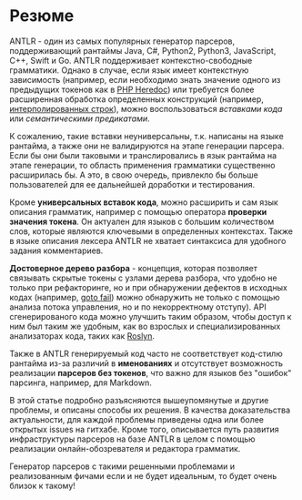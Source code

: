 # Резюме

ANTLR - один из самых популярных генератор парсеров, поддерживающий рантаймы
Java, C#, Python2, Python3, JavaScript, C++, Swift и Go. ANTLR поддерживает
контекстно-свободные грамматики. Однако в случае, если язык
имеет контекстную зависимость (например, если необходимо знать
значение одного из предыдущих токенов как в
[PHP Heredoc](http://php.net/manual/en/language.types.string.php))
или требуется более расширенная обработка определенных конструкций
(например, [интерполированных строк](https://docs.microsoft.com/en-us/dotnet/csharp/language-reference/tokens/interpolated)),
можно воспользоваться *вставками кода* или *семантическими предикатами*.

К сожалению, такие вставки неуниверсальны, т.к. написаны на языке рантайма,
а также они не валидируются на этапе генерации парсера. Если бы они были
таковыми и транслировались в язык рантайма на этапе генерации, то область
применения грамматики существенно расширилась бы. А это, в свою очередь,
привлекло бы больше пользователей для ее дальнейшей доработки и тестирования.

Кроме **универсальных вставок кода**, можно расширить и сам язык описания грамматик,
например с помощью оператора **проверки значения токена**. Он
актуален для языков с большим количеством слов, которые являются ключевыми в
определенных контекстах. Также в языке описания лексера ANTLR не хватает
синтаксиса для удобного задания комментариев.

**Достоверное дерево разбора** - концепция, которая позволяет связывать скрытые
токены с узлами дерева разбора, что удобно не только при рефакторинге, но и при
обнаружении дефектов в исходных кодах (например, [goto fail](https://nakedsecurity.sophos.com/2014/02/24/anatomy-of-a-goto-fail-apples-ssl-bug-explained-plus-an-unofficial-patch))
можно обнаружить не только с помощью анализа потока управления, но и по некорректному отступу).
API сгенерированого кода можно улучшить таким образом, чтобы доступ к ним был таким
же удобным, как во взрослых и специализированных анализаторах кода,
таких как [Roslyn](https://en.wikipedia.org/wiki/.NET_Compiler_Platform).

Также в ANTLR генерируемый код часто не соответствует код-стилю рантайма из-за
различий в **именованиях** и отсутствует возможность реализации **парсеров без токенов**,
что важно для языков без "ошибок" парсинга, например, для Markdown.

В этой статье подробно разъясняются вышеупомянутые и другие проблемы, и описаны
способы их решения. В качества доказательства актуальности, для каждой проблемы
приведены одна или более открытых issues на гитхабе. Кроме того, описывается
путь развития инфраструктуры парсеров на базе ANTLR в целом с помощью реализации
онлайн-обозревателя и редактора грамматик.

Генератор парсеров с такими решенными проблемами и реализованным фичами если
и не будет идеальным, то будет очень близок к такому!